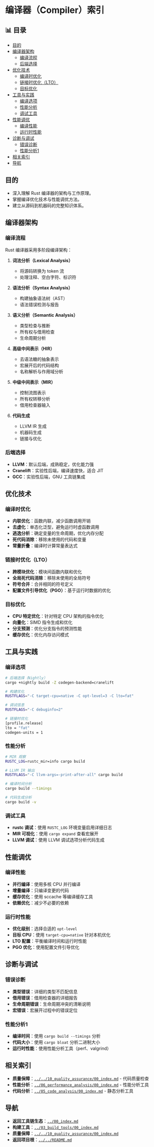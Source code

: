 ﻿# 编译器（Compiler）索引


## 📊 目录

- [目的](#目的)
- [编译器架构](#编译器架构)
  - [编译流程](#编译流程)
  - [后端选择](#后端选择)
- [优化技术](#优化技术)
  - [编译时优化](#编译时优化)
  - [链接时优化（LTO）](#链接时优化lto)
  - [目标优化](#目标优化)
- [工具与实践](#工具与实践)
  - [编译选项](#编译选项)
  - [性能分析](#性能分析)
  - [调试工具](#调试工具)
- [性能调优](#性能调优)
  - [编译性能](#编译性能)
  - [运行时性能](#运行时性能)
- [诊断与调试](#诊断与调试)
  - [错误诊断](#错误诊断)
  - [性能分析1](#性能分析1)
- [相关索引](#相关索引)
- [导航](#导航)


## 目的

- 深入理解 Rust 编译器的架构与工作原理。
- 掌握编译优化技术与性能调优方法。
- 建立从源码到机器码的完整知识体系。

## 编译器架构

### 编译流程

Rust 编译器采用多阶段编译架构：

1. **词法分析（Lexical Analysis）**
   - 将源码转换为 token 流
   - 处理注释、空白字符、标识符

2. **语法分析（Syntax Analysis）**
   - 构建抽象语法树（AST）
   - 语法错误检测与报告

3. **语义分析（Semantic Analysis）**
   - 类型检查与推断
   - 所有权与借用检查
   - 生命周期分析

4. **高级中间表示（HIR）**
   - 去语法糖的抽象表示
   - 宏展开后的代码结构
   - 名称解析与作用域分析

5. **中级中间表示（MIR）**
   - 控制流图表示
   - 所有权转移分析
   - 借用检查器输入

6. **代码生成**
   - LLVM IR 生成
   - 机器码生成
   - 链接与优化

### 后端选择

- **LLVM**：默认后端，成熟稳定，优化能力强
- **Cranelift**：实验性后端，编译速度快，适合 JIT
- **GCC**：实验性后端，GNU 工具链集成

## 优化技术

### 编译时优化

- **内联优化**：函数内联，减少函数调用开销
- **去虚化**：单态化泛型，避免运行时虚函数调用
- **逃逸分析**：确定变量的生命周期，优化内存分配
- **死代码消除**：移除未使用的代码和变量
- **常量折叠**：编译时计算常量表达式

### 链接时优化（LTO）

- **跨模块优化**：模块间函数内联和优化
- **全局死代码消除**：移除未使用的全局符号
- **符号合并**：合并相同的符号定义
- **配置文件引导优化（PGO）**：基于运行时数据的优化

### 目标优化

- **CPU 特定优化**：针对特定 CPU 架构的指令优化
- **向量化**：SIMD 指令生成和优化
- **分支预测**：优化分支指令的预测性能
- **缓存优化**：优化内存访问模式

## 工具与实践

### 编译选项

```bash
# 后端选择（Nightly）
cargo +nightly build -Z codegen-backend=cranelift

# 构建优化
RUSTFLAGS="-C target-cpu=native -C opt-level=3 -C lto=fat"

# 调试信息
RUSTFLAGS="-C debuginfo=2"

# 链接时优化
[profile.release]
lto = "fat"
codegen-units = 1
```

### 性能分析

```bash
# MIR 观察
RUSTC_LOG=rustc_mir=info cargo build

# LLVM IR 输出
RUSTFLAGS="-C llvm-args=-print-after-all" cargo build

# 编译时间分析
cargo build --timings

# 代码生成分析
cargo build -v
```

### 调试工具

- **rustc 调试**：使用 `RUSTC_LOG` 环境变量启用详细日志
- **MIR 可视化**：使用 `cargo expand` 查看宏展开
- **LLVM 调试**：使用 LLVM 调试选项分析代码生成

## 性能调优

### 编译性能

- **并行编译**：使用多核 CPU 并行编译
- **增量编译**：只编译变更的代码
- **缓存优化**：使用 sccache 等编译缓存工具
- **依赖优化**：减少不必要的依赖

### 运行时性能

- **优化级别**：选择合适的 `opt-level`
- **目标 CPU**：使用 `target-cpu=native` 针对本机优化
- **LTO 配置**：平衡编译时间和运行时性能
- **PGO 优化**：使用配置文件引导优化

## 诊断与调试

### 错误诊断

- **类型错误**：详细的类型不匹配信息
- **借用错误**：借用检查器的详细报告
- **生命周期错误**：生命周期冲突的清晰说明
- **宏错误**：宏展开过程中的错误定位

### 性能分析1

- **编译时间**：使用 `cargo build --timings` 分析
- **代码大小**：使用 `cargo bloat` 分析二进制大小
- **运行时性能**：使用性能分析工具（perf、valgrind）

## 相关索引

- **质量保障**：[`../../10_quality_assurance/00_index.md`](../../10_quality_assurance/00_index.md) - 代码质量检查
- **性能分析**：[`../06_performance_analysis/00_index.md`](../06_performance_analysis/00_index.md) - 性能分析工具
- **代码分析**：[`../05_code_analysis/00_index.md`](../05_code_analysis/00_index.md) - 静态分析工具

## 导航

- **返回工具链生态**：[`../00_index.md`](../00_index.md)
- **构建工具**：[`../03_build_tools/00_index.md`](../03_build_tools/00_index.md)
- **质量保障**：[`../../10_quality_assurance/00_index.md`](../../10_quality_assurance/00_index.md)
- **返回项目根**：[`../../README.md`](../../README.md)
